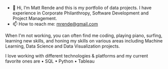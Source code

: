 - 👋 Hi, I’m Matt Rende and this is my portfolio of data projects. I have experience in Corporate Philanthropy, Software Development and Project Management.
- 📫 How to reach me: mrende@gmail.com

When I'm not working, you can often find me coding, playing piano, surfing, learning new skills, and honing my skills on various areas including Machine Learning, Data Science and Data Visualization projects.

I love working with different technologies & platforms and my current favorite ones are
•	SQL
•	Python
•	Tableau


<!---
mrende1986/mrende1986 is a ✨ special ✨ repository because its `README.md` (this file) appears on your GitHub profile.
You can click the Preview link to take a look at your changes.
--->
